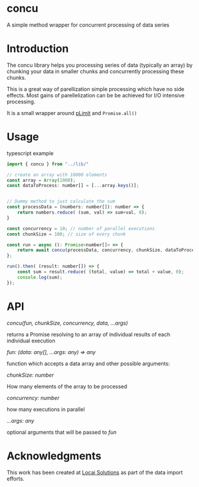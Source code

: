 # concu
A simple method wrapper for concurrent processing of data series

# Introduction
The concu library helps you processing series of data (typically an array) by chunking your data in smaller chunks and concurrently processing these chunks. 

This is a great way of parellization simple processing which have no side effects. Most gains of parellelization can be be achieved for I/O intensive processing.

It is a small wrapper around [pLimit](https://github.com/sindresorhus/p-limit) and `Promise.all()`

# Usage

typescript example

```javascript
import { concu } from "../lib/"

// create an array with 10000 elements
const array = Array(1000);
const dataToProcess: number[] = [...array.keys()];


// Dummy method to just calculate the sum
const processData = (numbers: number[]): number => {
    return numbers.reduce( (sum, val) => sum+val, 0);
}

const concurrency = 10; // number of parallel executions
const chunkSize = 100; // size of every chunk

const run = async (): Promise<number[]> => {
    return await concu(processData, concurrency, chunkSize, dataToProcess)
};

run().then( (result: number[]) => {
    const sum = result.reduce( (total, value) => total + value, 0);
    console.log(sum);
});

```


# API

*concu(fun, chunkSize, concurrency, data, ...args)*

returns a Promise resolving to an array of individual results of each individual execution

_fun: (data: any[], ...args: any) => any_

function which accepts a data array and other possible arguments:
 
_chunkSize: number_

How many elements of the array to be processed
 
_concurrency: number_

how many executions in parallel
 
 _...args: any_
 
 optional arguments that will be passed to _fun_


# Acknowledgments

This work has been created at [Locai Solutions](https://www.locaisolutions.com) as part of the data import efforts.